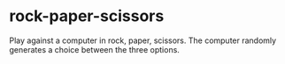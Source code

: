 # rock-paper-scissors
Play against a computer in rock, paper, scissors. The computer randomly generates a choice between the three options.
